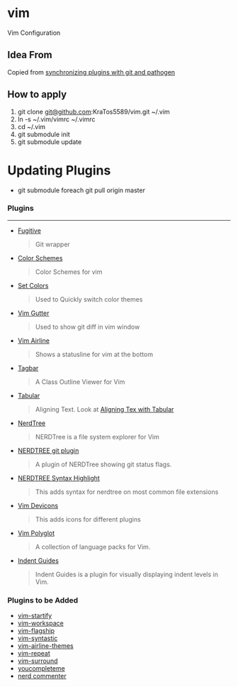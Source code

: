 # vim
Vim Configuration

## Idea From
Copied from [synchronizing plugins with git and pathogen](http://vimcasts.org/episodes/synchronizing-plugins-with-git-submodules-and-pathogen/)

## How to apply
1. git clone git@github.com:KraTos5589/vim.git ~/.vim
2. ln -s ~/.vim/vimrc ~/.vimrc
3. cd ~/.vim
4. git submodule init
5. git submodule update

# Updating Plugins
* git submodule foreach git pull origin master

### Plugins
---

* [Fugitive](https://github.com/tpope/vim-fugitive)
    >Git wrapper
* [Color Schemes](https://github.com/flazz/vim-colorschemes)
    >Color Schemes for vim
* [Set Colors](https://github.com/felixhummel/setcolors.vim)
    >Used to Quickly switch color themes
* [Vim Gutter](https://github.com/airblade/vim-gitgutter)
    >Used to show git diff in vim window
* [Vim Airline](https://github.com/vim-airline/vim-airline)
    >Shows a statusline for vim at the bottom
* [Tagbar](https://github.com/majutsushi/tagbar)
    >A Class Outline Viewer for Vim
* [Tabular](https://github.com/godlygeek/tabular)
    >Aligning Text. Look at [Aligning Tex with Tabular](http://vimcasts.org/episodes/aligning-text-with-tabular-vim/)
* [NerdTree](https://github.com/scrooloose/nerdtree.git)
    >NERDTree is a file system explorer for Vim
* [NERDTREE git plugin](https://github.com/Xuyuanp/nerdtree-git-plugin.git)
    >A plugin of NERDTree showing git status flags.
* [NERDTREE Syntax Highlight](https://github.com/tiagofumo/vim-nerdtree-syntax-highlight.git)
    >This adds syntax for nerdtree on most common file extensions
* [Vim Devicons](https://github.com/ryanoasis/vim-devicons.git)
    >This adds icons for different plugins
* [Vim Polyglot](https://github.com/sheerun/vim-polyglott)
    >A collection of language packs for Vim.
* [Indent Guides](https://github.com/nathanaelkane/vim-indent-guides)
    >Indent Guides is a plugin for visually displaying indent levels in Vim.


### Plugins to be Added
* [vim-startify](https://github.com/mhinz/vim-startify)
* [vim-workspace](https://github.com/bagrat/vim-workspace)
* [vim-flagship](https://github.com/tpope/vim-flagship)
* [vim-syntastic](https://github.com/vim-syntastic/syntastic)
* [vim-airline-themes](https://github.com/vim-airline/vim-airline-themes)
* [vim-repeat](https://github.com/tpope/vim-repeat)
* [vim-surround](https://github.com/tpope/vim-surround)
* [youcompleteme](https://github.com/valloric/youcompleteme)
* [nerd commenter](https://github.com/scrooloose/nerdcommenter)
